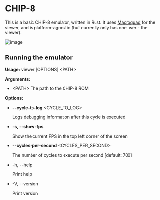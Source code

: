 # CHIP-8

This is a basic CHIP-8 emulator, written in Rust. It uses [Macroquad](https://macroquad.rs) for the viewer, and is platform-agnostic (but currently only has one user - the viewer).

![image](https://github.com/SkyfallWasTaken/chip8-rs/assets/55807755/942f0bea-c042-4ce3-85df-10b21a89340b)

## Running the emulator

**Usage:** viewer [OPTIONS] \<PATH\>

**Arguments:**

- \<PATH\>  The path to the CHIP-8 ROM

**Options:**

- **--cycle-to-log** <CYCLE_TO_LOG>
  
  Logs debugging information after this cycle is executed
- **-s, --show-fps**
  
  Show the current FPS in the top left corner of the screen
- **--cycles-per-second** <CYCLES_PER_SECOND>
  
  The number of cycles to execute per second [default: 700]
- -h, --help
  
  Print help
- -V, --version

  Print version
